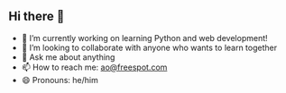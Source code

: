 ## Hi there 👋

- 🔭 I’m currently working on learning Python and web development!
- 👯 I’m looking to collaborate with anyone who wants to learn together
- 💬 Ask me about anything
- 📫 How to reach me: ao@freespot.com
- 😄 Pronouns: he/him
